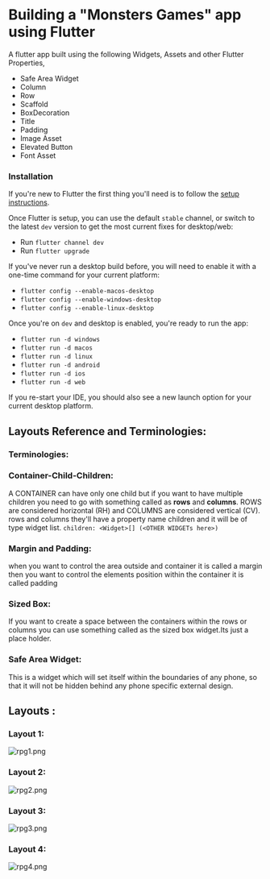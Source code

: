 # Building a "Monsters Games" app using Flutter

A flutter app built using the following Widgets, Assets and other Flutter Properties,

- Safe Area Widget
- Column
- Row
- Scaffold
- BoxDecoration
- Title
- Padding
- Image Asset
- Elevated Button
- Font Asset

### Installation

If you're new to Flutter the first thing you'll need is to follow the [setup instructions](https://flutter.dev/docs/get-started/install).

Once Flutter is setup, you can use the default `stable` channel, or switch to the latest `dev` version to get the most current fixes for desktop/web:
* Run `flutter channel dev`
* Run `flutter upgrade`

If you've never run a desktop build before, you will need to enable it with a one-time command for your current platform:
* `flutter config --enable-macos-desktop`
* `flutter config --enable-windows-desktop`
* `flutter config --enable-linux-desktop`

Once you're on `dev` and desktop is enabled, you're ready to run the app:
* `flutter run -d windows`
* `flutter run -d macos`
* `flutter run -d linux`
* `flutter run -d android`
* `flutter run -d ios`
* `flutter run -d web`

If you re-start your IDE, you should also see a new launch option for your current desktop platform.

## Layouts Reference and Terminologies:

### Terminologies:

### Container-Child-Children:

A CONTAINER can have only one child but if you want to have multiple children you need to go with something called as **rows** and **columns**. ROWS are considered horizontal (RH) and COLUMNS are considered vertical (CV). rows and columns they'll have a property name children and  it will be of type  widget list. `children: <Widget>[] (<OTHER WIDGETs here>)`

### Margin and Padding:

when you want to control the area outside and container it is called a margin then you want to control the elements position within the container it is called padding

### Sized Box:

If you want to create a space between the containers within the rows or columns you can use something called as the sized box widget.Its just a place holder.

### Safe Area Widget:

This is a widget which will set itself within the boundaries of any phone, so that it will not be hidden behind any phone specific external design.

## Layouts :

### Layout 1:

![rpg1.png](rpg1.png)

### Layout 2:

![rpg2.png](rpg2.png)

### Layout 3:

![rpg3.png](rpg3.png)

### Layout 4:

![rpg4.png](rpg4.png)
